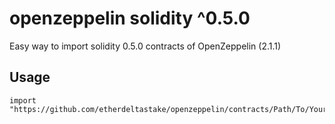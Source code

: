# openzeppelin solidity ^0.5.0
Easy way to import solidity 0.5.0 contracts of OpenZeppelin (2.1.1)
## Usage
```pragma solidity ^0.5.0;
import "https://github.com/etherdeltastake/openzeppelin/contracts/Path/To/Your/Library.sol";

